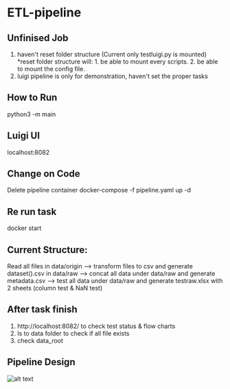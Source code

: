 # ETL-pipeline

## Unfinised Job
1. haven't reset folder structure (Current only testluigi.py is mounted)
    *reset folder structure will:
        1. be able to mount every scripts.
        2. be able to mount the config file.
2. luigi pipeline is only for demonstration, haven't set the proper tasks 

## How to Run
python3 -m main

## Luigi UI
localhost:8082
## Change on Code
Delete pipeline container
docker-compose -f pipeline.yaml up -d 
## Re run task 
docker start <pipeline container>

## Current Structure:
Read all files in data/origin 
--> transform files to csv and generate dataset().csv in data/raw 
--> concat all data under data/raw and generate metadata.csv
--> test all data under data/raw and generate testraw.xlsx with 2 sheets (column test & NaN test)

## After task finish
1. http://localhost:8082/ to check test status & flow charts
2. ls to data folder to check if all file exists 
3. check data_root

## Pipeline Design
![alt text](https://github.com/Stephen-init/ETL-pipeline/blob/main/design.png)
